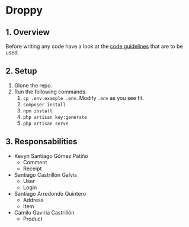 # Droppy

## 1. Overview
Before writing any code have a look at the [code guidelines](guidelines) that are to be used.

## 2. Setup
1. Glone the repo.
2. Run the following commands.
    1. `cp .env.example .env`. Modify `.env` as you see fit.
    2. `composer install`
    3. `npm install`
    4. `php artisan key:generate`
    5. `php artisan serve`
  

## 3. Responsabilities
- Kevyn Santiago Gómez Patiño
  - Comment
  - Receipt
- Santiago Castrillón Galvis
  - User
  - Login
- Santiago Arredondo Quintero
  - Address
  - Item
- Camilo Gaviria Castrillón
  - Product

